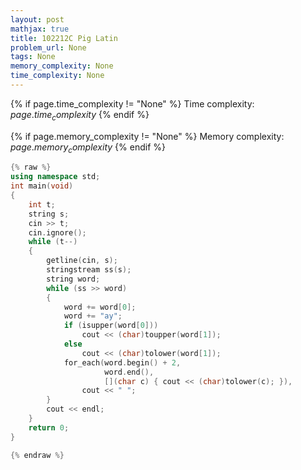 ```yaml
---
layout: post
mathjax: true
title: 102212C Pig Latin
problem_url: None
tags: None
memory_complexity: None
time_complexity: None
---
```




{% if page.time_complexity != "None" %}
Time complexity: ${{ page.time_complexity }}$
{% endif %}

{% if page.memory_complexity != "None" %}
Memory complexity: ${{ page.memory_complexity }}$
{% endif %}

```cpp
{% raw %}
using namespace std;
int main(void)
{
    int t;
    string s;
    cin >> t;
    cin.ignore();
    while (t--)
    {
        getline(cin, s);
        stringstream ss(s);
        string word;
        while (ss >> word)
        {
            word += word[0];
            word += "ay";
            if (isupper(word[0]))
                cout << (char)toupper(word[1]);
            else
                cout << (char)tolower(word[1]);
            for_each(word.begin() + 2,
                     word.end(),
                     [](char c) { cout << (char)tolower(c); }),
                cout << " ";
        }
        cout << endl;
    }
    return 0;
}

{% endraw %}
```